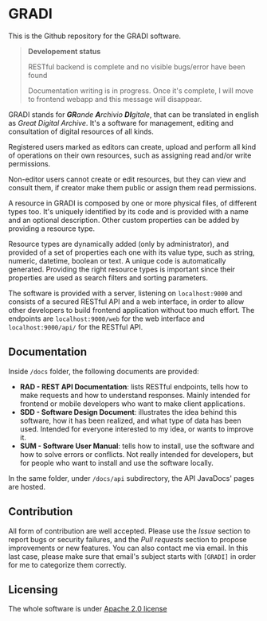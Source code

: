 # GRADI

This is the Github repository for the GRADI software.

<blockquote>
    <strong>Developement status</strong>
    <p>RESTful backend is complete and no visible bugs/error have been found</p>
    <p>
        Documentation writing is in progress. Once it's complete,
        I will move to frontend webapp and this message will disappear.
    </p>
</blockquote>

GRADI stands for _**GR**ande **A**rchivio **DI**gitale_, that can be translated in english
as _Great Digital Archive_. It's a software for management, editing and
consultation of digital resources of all kinds.

Registered users marked as editors can create, upload and perform all kind of operations
on their own resources, such as assigning read and/or write permissions.

Non-editor users cannot create or edit resources, but they can view and consult them,
if creator make them public or assign them read permissions.

A resource in GRADI is composed by one or more physical files, of different types too.
It's uniquely identified by its code and is provided with a name and an optional description.
Other custom properties can be added by providing a resource type.

Resource types are dynamically added (only by administrator), and provided of a set
of properties each one with its value type, such as string, numeric, datetime, boolean or text.
A unique code is automatically generated. Providing the right resource types is important
since their properties are used as search filters and sorting parameters.

The software is provided with a server, listening on `localhost:9000` and consists of
a secured RESTful API and a web interface, in order to allow other developers to build 
frontend application without too much effort. The endpoints are `localhost:9000/web`
for the web interface and `localhost:9000/api/` for the RESTful API.

## Documentation

Inside `/docs` folder, the following documents are provided:
* __RAD - REST API Documentation__: lists RESTful endpoints, tells how to make
  requests and how to understand responses. Mainly intended for frontend or mobile
  developers who want to make client applications.
* __SDD - Software Design Document__: illustrates the idea behind this software,
  how it has been realized, and what type of data has been used. Intended for
  everyone interested to my idea, or wants to improve it.
* __SUM - Software User Manual__: tells how to install, use the software and how to
  solve errors or conflicts. Not really intended for developers, but for people who
  want to install and use the software locally.

In the same folder, under `/docs/api` subdirectory, the API JavaDocs' pages are hosted.

## Contribution

All form of contribution are well accepted. Please use the  *Issue* section to report
bugs or security failures, and the *Pull requests* section to propose improvements 
or new features. You can also contact me via email. In this last case, please make sure
that email's subject starts with `[GRADI]` in order for me to categorize them correctly.

## Licensing

The whole software is under [Apache 2.0 license](./LICENSE)
